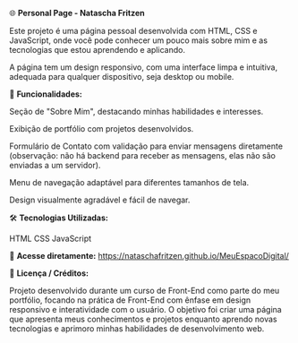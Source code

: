 🌐 **Personal Page - Natascha Fritzen**

Este projeto é uma página pessoal desenvolvida com HTML, CSS e JavaScript, onde você pode conhecer um pouco mais sobre mim e as tecnologias que estou aprendendo e aplicando.

A página tem um design responsivo, com uma interface limpa e intuitiva, adequada para qualquer dispositivo, seja desktop ou mobile.

📌 **Funcionalidades:**

Seção de "Sobre Mim", destacando minhas habilidades e interesses.

Exibição de portfólio com projetos desenvolvidos.

Formulário de Contato com validação para enviar mensagens diretamente (observação: não há backend para receber as mensagens, elas não são enviadas a um servidor).

Menu de navegação adaptável para diferentes tamanhos de tela.

Design visualmente agradável e fácil de navegar.

🛠️ **Tecnologias Utilizadas:**

HTML
CSS
JavaScript

🔗 **Acesse diretamente:** https://nataschafritzen.github.io/MeuEspacoDigital/

📄 **Licença / Créditos:**

Projeto desenvolvido durante um curso de Front-End como parte do meu portfólio, focando na prática de Front-End com ênfase em design responsivo e interatividade com o usuário. O objetivo foi criar uma página que apresenta meus conhecimentos e projetos enquanto aprendo novas tecnologias e aprimoro minhas habilidades de desenvolvimento web.

